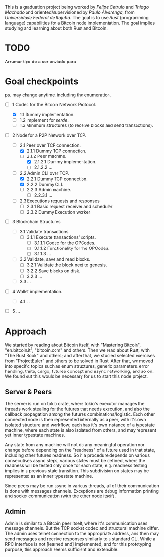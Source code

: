 This is a graduation project being worked by *Felipe Cetrulo* and *Thiago Machado* and oriented/supervisioned by *Paulo Alvarenga*, from *Universidade Federal de Itajubá*. The goal is to use *Rust* (programming language) capabilities for a Bitcoin node implementation. The goal implies studying and learning about both Rust and Bitcoin.

# TODO

Arrumar tipo do a ser enviado para


# Goal checkpoints
ps. may change anytime, including the enumeration.

- [ ] 1 Codec for the Bitcoin Network Protocol.
    - [x] 1.1 Dummy implementation.
    - [ ] 1.2 Implement for *serde*.
    - [ ] 1.3 Minimum structures (to receive blocks and send transactions).
- [ ] 2 Node for a P2P Network over TCP.
    - [ ] 2.1 Peer over TCP connection.
        - [x] 2.1.1 Dummy TCP connection.
        - [ ] 2.1.2 Peer machine.
            - [x] 2.1.2.1 Dummy implementation.
            - [ ] 2.1.2.2 ...
    - [ ] 2.2 Admin CLI over TCP.
        - [x] 2.2.1 Dummy TCP connection.
        - [x] 2.2.2 Dummy CLI.
        - [ ] 2.2.3 Admin machine.
            - [ ] 2.2.3.1 ...
    - [ ] 2.3 Executions requests and responses
        - [ ] 2.3.1 Basic request receiver and scheduler
        - [ ] 2.3.2 Dummy Execution worker
- [ ] 3 Blockchain Structures
    - [ ] 3.1 Validate transactions
        - [ ] 3.1.1 Execute transactions' scripts.
            - [ ] 3.1.1.1 Codec for the OPCodes.
            - [ ] 3.1.1.2 Functionality for the OPCodes.
            - [ ] 3.1.1.3 ...
    - [ ] 3.2 Validate, save and read blocks.
        - [ ] 3.2.1 Validate the block next to genesis.
        - [ ] 3.2.2 Save blocks on disk.
        - [ ] 3.2.3 ...
    - [ ] 3.3 ...
- [ ] 4 Wallet implementation.
    - [ ] 4.1 ...
- [ ] 5 ...


# Approach

We started by reading about Bitcoin itself, with "Mastering Bitcoin", "en.bitcoin.it", "bitcoin.com" and others. Then we read about Rust, with "The Rust Book" and others; and after that, we studied selected exercises from "ProjectEuler" and others to be solved in Rust. After that, we moved into specific topics such as enum structures, generic parameters, error handling, traits, cargo, futures concept and async networking, and so on. We found out this would be necessary for us to start this node project.

## Server & Peers

The server is run on tokio crate, where tokio's executor manages the threads work stealing for the futures that needs execution, and also the callback propagation among the futures combinations/logistic. Each other connected node is then represented internally as a peer, with it's own isolated structure and workflow; each has it's own instance of a typestate machine, where each state is also isolated from others, and may represent yet inner typestate machines.

Any state from any machine will not do any meaningful operation nor change before depending on the "readness" of a future used in that state, including other futures readness. So if a procedure depends on various consecutives async steps, various states must be defined, where the readness will be tested only once for each state, e.g. readness testing implies in a previous state transition. This subdivision on states may be represented as an inner typestate machine.

Since peers may be run async in various threads, all of their communication is done with messages channels. Exceptions are debug information printing and socket communication (with the other node itself).

## Admin

Admin is similar to a Bitcoin peer itself, where it's communication uses message channels. But the TCP socket codec and structural machine differ. The admin uses telnet connection to the appropriate address, and then may send messages and receive responses similarly to a standard CLI. While a RPC interface is not [learned and] implemented, and for this prototyping purpose, this approach seems sufficient and extensible.
















